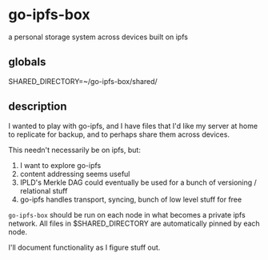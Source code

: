 # go-ipfs-box
a personal storage system across devices built on ipfs


## globals

SHARED_DIRECTORY=~/go-ipfs-box/shared/

## description

I wanted to play with go-ipfs, and I have files that I'd like my server at home
to replicate for backup, and to perhaps share them across devices.

This needn't necessarily be on ipfs, but:

1) I want to explore go-ipfs
2) content addressing seems useful
3) IPLD's Merkle DAG could eventually be used for a bunch of versioning /
relational stuff
3) go-ipfs handles transport, syncing, bunch of low level stuff for free

`go-ipfs-box` should be run on each node in what becomes a private ipfs network.
All files in $SHARED_DIRECTORY are automatically pinned by each node.

I'll document functionality as I figure stuff out.

